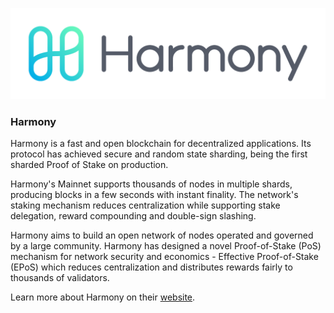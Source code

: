 ![harmony logo](./img/harmony.png)

### Harmony

Harmony is a fast and open blockchain for decentralized applications. Its protocol has achieved secure and random state sharding, being the first sharded Proof of Stake on production. 

Harmony's Mainnet supports thousands of nodes in multiple shards, producing blocks in a few seconds with instant finality. The network's staking mechanism reduces centralization while supporting stake delegation, reward compounding and double-sign slashing. 

Harmony aims to build an open network of nodes operated and governed by a large community. Harmony has designed a novel Proof-of-Stake (PoS) mechanism for network security and economics - Effective Proof-of-Stake (EPoS) which reduces centralization and distributes rewards fairly to thousands of validators.

Learn more about Harmony on their [website](https://www.harmony.one).


